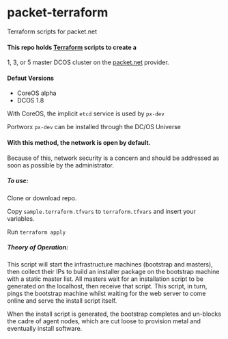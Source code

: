 # packet-terraform
Terraform scripts for packet.net

#### This repo holds [Terraform](https://www.terraform.io/) scripts to create a
1, 3, or 5 master DCOS cluster on the [packet.net](https://www.packet.net/)
provider.

#### Defaut Versions
- CoreOS alpha
- DCOS 1.8

With CoreOS, the implicit `etcd` service is used by `px-dev`

Portworx `px-dev` can be installed through the DC/OS Universe

#### With this method, the network is open by default. 
Because of this, network security is a concern and should be addressed as soon as possible by the administrator.

##### To use:

Clone or download repo.

Copy `sample.terraform.tfvars` to `terraform.tfvars` and insert your variables.

Run `terraform apply`

##### Theory of Operation:

This script will start the infrastructure machines (bootstrap and masters),
then collect their IPs to build an installer package on the bootstrap machine
with a static master list. All masters wait for an installation script to be
generated on the localhost, then receive that script. This script, in turn,
pings the bootstrap machine whilst waiting for the web server to come online
and serve the install script itself.

When the install script is generated, the bootstrap completes and un-blocks
the cadre of agent nodes, which are  cut loose to provision metal and
eventually install software.
